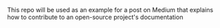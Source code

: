 This repo will be used as an example for a post on Medium that explains how to contribute to an open-source project's documentation
